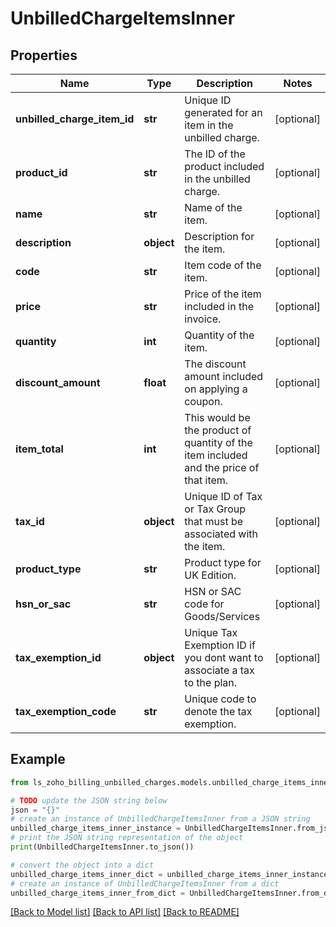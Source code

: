 # UnbilledChargeItemsInner


## Properties

Name | Type | Description | Notes
------------ | ------------- | ------------- | -------------
**unbilled_charge_item_id** | **str** | Unique ID generated for an item in the unbilled charge. | [optional] 
**product_id** | **str** | The ID of the product included in the unbilled charge. | [optional] 
**name** | **str** | Name of the item. | [optional] 
**description** | **object** | Description for the item. | [optional] 
**code** | **str** | Item code of the item. | [optional] 
**price** | **str** | Price of the item included in the invoice. | [optional] 
**quantity** | **int** | Quantity of the item. | [optional] 
**discount_amount** | **float** | The discount amount included on applying a coupon. | [optional] 
**item_total** | **int** | This would be the product of quantity of the item included and the price of that item. | [optional] 
**tax_id** | **object** | Unique ID of Tax or Tax Group that must be associated with the item. | [optional] 
**product_type** | **str** | Product type for UK Edition. | [optional] 
**hsn_or_sac** | **str** | HSN or SAC code for Goods/Services | [optional] 
**tax_exemption_id** | **object** | Unique Tax Exemption ID if you dont want to associate a tax to the plan. | [optional] 
**tax_exemption_code** | **str** | Unique code to denote the tax exemption. | [optional] 

## Example

```python
from ls_zoho_billing_unbilled_charges.models.unbilled_charge_items_inner import UnbilledChargeItemsInner

# TODO update the JSON string below
json = "{}"
# create an instance of UnbilledChargeItemsInner from a JSON string
unbilled_charge_items_inner_instance = UnbilledChargeItemsInner.from_json(json)
# print the JSON string representation of the object
print(UnbilledChargeItemsInner.to_json())

# convert the object into a dict
unbilled_charge_items_inner_dict = unbilled_charge_items_inner_instance.to_dict()
# create an instance of UnbilledChargeItemsInner from a dict
unbilled_charge_items_inner_from_dict = UnbilledChargeItemsInner.from_dict(unbilled_charge_items_inner_dict)
```
[[Back to Model list]](../README.md#documentation-for-models) [[Back to API list]](../README.md#documentation-for-api-endpoints) [[Back to README]](../README.md)


